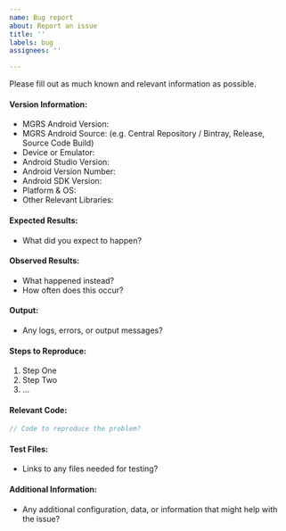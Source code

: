 ```yaml
---
name: Bug report
about: Report an issue
title: ''
labels: bug
assignees: ''

---
```


Please fill out as much known and relevant information as possible.

#### Version Information:

  * MGRS Android Version:
  * MGRS Android Source: (e.g. Central Repository / Bintray, Release, Source Code Build)
  * Device or Emulator:
  * Android Studio Version:
  * Android Version Number:
  * Android SDK Version:
  * Platform & OS:
  * Other Relevant Libraries:

#### Expected Results:

  * What did you expect to happen?

#### Observed Results:

  * What happened instead?
  * How often does this occur?

#### Output:

  * Any logs, errors, or output messages?

#### Steps to Reproduce:

  1. Step One
  2. Step Two
  3. ...

#### Relevant Code:

```java
// Code to reproduce the problem?
```

#### Test Files:

  * Links to any files needed for testing?

#### Additional Information:

  * Any additional configuration, data, or information that might help with the issue?
